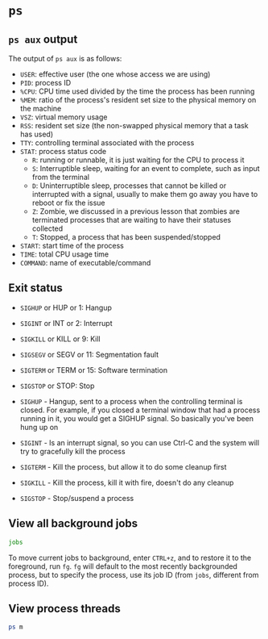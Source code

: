 # `ps`

## `ps aux` output

The output of `ps aux` is as follows:

- `USER`: effective user (the one whose access we are using)
- `PID`: process ID
- `%CPU`: CPU time used divided by the time the process has been running
- `%MEM`: ratio of the process's resident set size to the physical memory on the
  machine
- `VSZ`: virtual memory usage
- `RSS`: resident set size (the non-swapped physical memory that a task has
  used)
- `TTY`: controlling terminal associated with the process
- `STAT`: process status code
  - `R`: running or runnable, it is just waiting for the CPU to process it
  - `S`: Interruptible sleep, waiting for an event to complete, such as input
    from the terminal
  - `D`: Uninterruptible sleep, processes that cannot be killed or interrupted
    with a signal, usually to make them go away you have to reboot or fix the
    issue
  - `Z`: Zombie, we discussed in a previous lesson that zombies are terminated
    processes that are waiting to have their statuses collected
  - `T`: Stopped, a process that has been suspended/stopped
- `START`: start time of the process
- `TIME`: total CPU usage time
- `COMMAND`: name of executable/command

## Exit status

- `SIGHUP` or HUP or 1: Hangup
- `SIGINT` or INT or 2: Interrupt
- `SIGKILL` or KILL or 9: Kill
- `SIGSEGV` or SEGV or 11: Segmentation fault
- `SIGTERM` or TERM or 15: Software termination
- `SIGSTOP` or STOP: Stop

- `SIGHUP` - Hangup, sent to a process when the controlling terminal is closed.
  For example, if you closed a terminal window that had a process running in it,
  you would get a SIGHUP signal. So basically you've been hung up on
- `SIGINT` - Is an interrupt signal, so you can use Ctrl-C and the system will
  try to gracefully kill the process
- `SIGTERM` - Kill the process, but allow it to do some cleanup first
- `SIGKILL` - Kill the process, kill it with fire, doesn't do any cleanup
- `SIGSTOP` - Stop/suspend a process

## View all background jobs

```sh
jobs
```

To move current jobs to background, enter `CTRL+z`, and to restore it to the
foreground, run `fg`. `fg` will default to the most recently backgrounded
process, but to specify the process, use its job ID (from `jobs`, different from
process ID).

## View process threads

```sh
ps m
```
